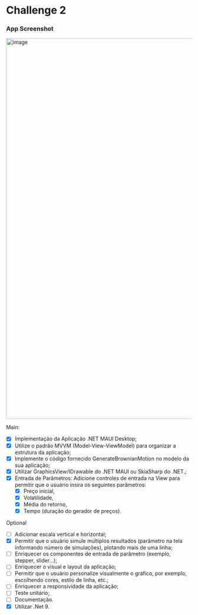 # Challenge 2

### App Screenshot
<img width="1917" height="1032" alt="image" src="https://github.com/user-attachments/assets/a0494b5a-5744-40af-b4a5-753bd5e18f7a" />


Main:
- [x] Implementação da Aplicação .NET MAUI Desktop;
- [x] Utilize o padrão MVVM (Model-View-ViewModel) para organizar a estrutura da
aplicação;
- [x] Implemente o código fornecido GenerateBrownianMotion no modelo da sua aplicação;
- [x] Utilizar GraphicsView/IDrawable do .NET MAUI ou SkiaSharp do .NET.;
- [x] Entrada de Parâmetros: Adicione controles de entrada na View para permitir que o
usuário insira os seguintes parâmetros:
  - [x] Preço inicial,
  - [x] Volatilidade,
  - [x] Média do retorno,
  - [x] Tempo (duração do gerador de preços).

Optional
- [ ] Adicionar escala vertical e horizontal;
- [x] Permitir que o usuário simule múltiplos resultados (parâmetro na tela informando
número de simulações), plotando mais de uma linha;
- [ ] Enriquecer os componentes de entrada de parâmetro (exemplo, stepper, slider...);
- [ ] Enriquecer o visual e layout da aplicação;
- [ ] Permitir que o usuário personalize visualmente o gráfico, por exemplo, escolhendo
cores, estilo de linha, etc.;
- [ ] Enriquecer a responsividade da aplicação;
- [ ] Teste unitário;
- [ ] Documentação.
- [X] Utilizar .Net 9.
